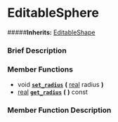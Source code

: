 #  EditableSphere  
#####**Inherits:** [EditableShape](class_editableshape)

###  Brief Description  


###  Member Functions 
  * void  **[`set_radius`](#set_radius)**  **(** [real](class_real) radius  **)**
  * [real](class_real)  **[`get_radius`](#get_radius)**  **(** **)** const

###  Member Function Description  
